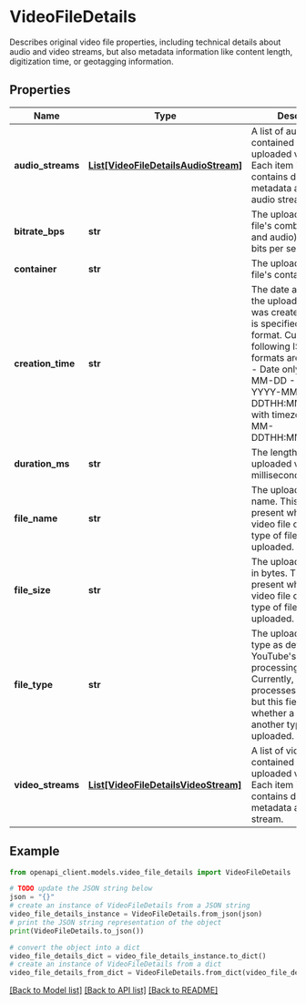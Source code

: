 # VideoFileDetails

Describes original video file properties, including technical details about audio and video streams, but also metadata information like content length, digitization time, or geotagging information.

## Properties

Name | Type | Description | Notes
------------ | ------------- | ------------- | -------------
**audio_streams** | [**List[VideoFileDetailsAudioStream]**](VideoFileDetailsAudioStream.md) | A list of audio streams contained in the uploaded video file. Each item in the list contains detailed metadata about an audio stream. | [optional] 
**bitrate_bps** | **str** | The uploaded video file&#39;s combined (video and audio) bitrate in bits per second. | [optional] 
**container** | **str** | The uploaded video file&#39;s container format. | [optional] 
**creation_time** | **str** | The date and time when the uploaded video file was created. The value is specified in ISO 8601 format. Currently, the following ISO 8601 formats are supported: - Date only: YYYY-MM-DD - Naive time: YYYY-MM-DDTHH:MM:SS - Time with timezone: YYYY-MM-DDTHH:MM:SS+HH:MM  | [optional] 
**duration_ms** | **str** | The length of the uploaded video in milliseconds. | [optional] 
**file_name** | **str** | The uploaded file&#39;s name. This field is present whether a video file or another type of file was uploaded. | [optional] 
**file_size** | **str** | The uploaded file&#39;s size in bytes. This field is present whether a video file or another type of file was uploaded. | [optional] 
**file_type** | **str** | The uploaded file&#39;s type as detected by YouTube&#39;s video processing engine. Currently, YouTube only processes video files, but this field is present whether a video file or another type of file was uploaded. | [optional] 
**video_streams** | [**List[VideoFileDetailsVideoStream]**](VideoFileDetailsVideoStream.md) | A list of video streams contained in the uploaded video file. Each item in the list contains detailed metadata about a video stream. | [optional] 

## Example

```python
from openapi_client.models.video_file_details import VideoFileDetails

# TODO update the JSON string below
json = "{}"
# create an instance of VideoFileDetails from a JSON string
video_file_details_instance = VideoFileDetails.from_json(json)
# print the JSON string representation of the object
print(VideoFileDetails.to_json())

# convert the object into a dict
video_file_details_dict = video_file_details_instance.to_dict()
# create an instance of VideoFileDetails from a dict
video_file_details_from_dict = VideoFileDetails.from_dict(video_file_details_dict)
```
[[Back to Model list]](../README.md#documentation-for-models) [[Back to API list]](../README.md#documentation-for-api-endpoints) [[Back to README]](../README.md)


